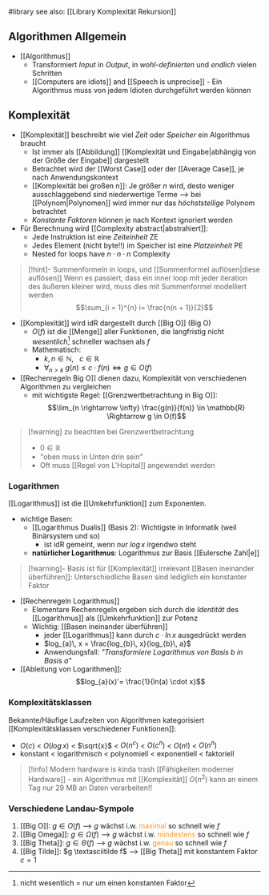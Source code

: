#library 
see also: [[Library Komplexität Rekursion]]
## Algorithmen Allgemein
- [[Algorithmus]]
	- Transformiert *Input* in *Output*, in *wohl-definierten* und _endlich_ vielen Schritten
	- [[Computers are idiots]] and [[Speech is unprecise]] - Ein Algorithmus muss von jedem Idioten durchgeführt werden können

## Komplexität
- [[Komplexität]] beschreibt wie viel _Zeit_ oder _Speicher_ ein Algorithmus braucht
	- Ist immer als [[Abbildung]] [[Komplexität und Eingabe|abhängig von der Größe der Eingabe]] dargestellt
	- Betrachtet wird der [[Worst Case]] oder der [[Average Case]], je nach Anwendungskontext
	- [[Komplexität bei großen n]]: Je größer $n$ wird, desto weniger ausschlaggebend sind niederwertige Terme
		--> bei [[Polynom|Polynomen]] wird immer nur das _höchststellige_ Polynom betrachtet
	- _Konstante Faktoren_ können je nach Kontext ignoriert werden
- Für Berechnung wird [[Complexity abstract|abstrahiert]]:
	- Jede Instruktion ist eine _Zeiteinheit_ ZE
	- Jedes Element (nicht byte!!) im Speicher ist eine _Platzeinheit_ PE
	- Nested for loops have $n \cdot n \cdot n$ Complexity

> [!hint]- Summenformeln in loops, und [[Summenformel auflösen|diese auflösen]]
> Wenn es passiert, dass ein inner loop mit jeder iteration des äußeren kleiner wird, muss dies mit Summenformel modelliert werden
> $$\sum_{i = 1}^{n} i= \frac{n(n + 1)}{2}$$


- [[Komplexität]] wird idR dargestellt durch [[Big O]] (Big O)
	- $O(f)$ ist die [[Menge]] aller Funktionen, die langfristig nicht _wesentlich_[^1] schneller wachsen als $f$ 
	- Mathematisch: 
		- $k, n \in \mathbb{N}, \ \ \ c \in \mathbb{R}$ 
		- $\forall_{n \gt k}\ g(n) \leq c \cdot f(n) \Longleftrightarrow g \in O(f)$ 
- [[Rechenregeln Big O]] dienen dazu, Komplexität von verschiedenen Algorithmen zu vergleichen
	- mit wichtigste Regel: [[Grenzwertbetrachtung in Big O]]: $$\lim_{n \rightarrow \infty} \frac{g(n)}{f(n)} \in \mathbb{R} \Rightarrow g \in O(f)$$

> [!warning] zu beachten bei Grenzwertbetrachtung 
> - $0 \in \mathbb{R}$ 
> - "oben muss in Unten drin sein"
> - Oft muss [[Regel von L'Hopital]] angewendet werden

### Logarithmen
[[Logarithmus]] ist die [[Umkehrfunktion]] zum Exponenten.
- wichtige Basen:
	- [[Logarithmus Dualis]] (Basis $2$): Wichtigste in Informatik (weil Binärsystem und so)
		- ist idR gemeint, wenn _nur_ $log\, x$ irgendwo steht
	- **natürlicher Logarithmus**: Logarithmus zur Basis [[Eulersche Zahl|e]]

> [!warning]- Basis ist für [[Komplexität]] irrelevant
> [[Basen ineinander überführen]]: Unterschiedliche Basen sind lediglich ein konstanter Faktor

- [[Rechenregeln Logarithmus]]
	- Elementare Rechenregeln ergeben sich durch die _Identität_ des [[Logarithmus]] als [[Umkehrfunktion]] zur Potenz
	- Wichtig: [[Basen ineinander überführen]]
		- jeder [[Logarithmus]] kann durch $c \cdot ln\, x$ ausgedrückt werden
		- $log_{a}\, x = \frac{log_{b}\, x}{log_{b}\, a}$
		- Anwendungsfall: _"Transformiere Logarithmus von Basis $b$ in Basis $a$"_
- [[Ableitung von Logarithmen]]:
$$log_{a}(x)'= \frac{1}{ln(a) \cdot x}$$

### Komplexitätsklassen
Bekannte/Häufige Laufzeiten von Algorithmen kategorisiert
[[Komplexitätsklassen verschiedener Funktionen]]:
- $O(c)$ < $O(log\, x)$ < $\sqrt{x}$ < $O(n^{c})$ < $O(c^{n})$ < $O(n!)$ < $O(n^{n})$
- konstant < logarithmisch < polynomiell < exponentiell < faktoriell

> [!info] Modern hardware is kinda trash
> [[Fähigkeiten moderner Hardware]] - ein Algorithmus mit [[Komplexität]] $O(n^{2})$ kann an einem Tag nur $29$ MB an Daten verarbeiten!! 

### Verschiedene Landau-Sympole
1. [[Big O]]: $g \in O(f)$ --> $g$ wächst i.w. <span style="color:rgb(245, 154, 35)">maximal</span> so schnell wie $f$
2. [[Big Omega]]: $g \in \Omega(f)$ --> $g$ wächst i.w. <span style="color:rgb(245, 154, 35)">mindestens</span> so schnell wie $f$
3. [[Big Theta]]: $g \in \Theta(f)$ --> $g$ wächst i.w. <span style="color:rgb(245, 154, 35)">genau</span> so schnell wie $f$
4. [[Big Tilde]]: $g \textasciitilde f$ --> [[Big Theta]] mit konstantem Faktor $c=1$ 





[^1]: nicht wesentlich = nur um einen konstanten Faktor